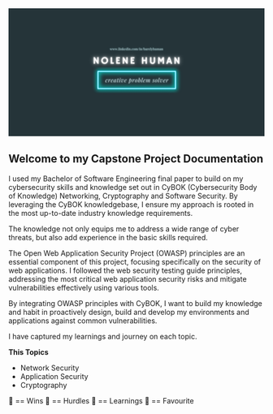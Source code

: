 <img src="/pictures/nhbanner.png" width=800>

## Welcome to my Capstone Project Documentation

I used my Bachelor of Software Engineering final paper to build on my cybersecurity skills and knowledge set out in CyBOK (Cybersecurity Body of Knowledge)  Networking, Cryptography and Software Security. By leveraging the CyBOK knowledgebase, I ensure my approach is rooted in the most up-to-date industry knowledge requirements. 

The knowledge not only equips me to address a wide range of cyber threats, but also add experience in the basic skills required.

The Open Web Application Security Project (OWASP) principles are an essential component of this project, focusing specifically on the security of web applications. I followed the web security testing guide principles, addressing the most critical web application security risks and mitigate vulnerabilities effectively using various tools. 

By integrating OWASP principles with CyBOK, I want to build my knowledge and habit in proactively design, build and develop my environments and applications against common vulnerabilities.

I have captured my learnings and journey on each topic. 

**This Topics**

* Network Security
* Application Security
* Cryptography

🚀 == Wins
💢 == Hurdles
💪 == Learnings
💜 == Favourite
